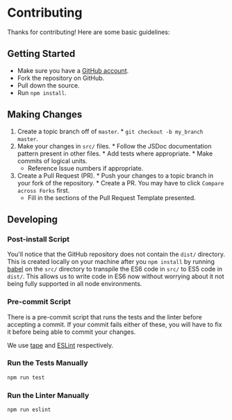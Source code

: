 # Contributing

Thanks for contributing! Here are some basic guidelines:

## Getting Started

  * Make sure you have a [GitHub account](https://github.com/).
  * Fork the repository on GitHub.
  * Pull down the source.
  * Run `npm install`.

## Making Changes

  1. Create a topic branch off of `master`.
    * `git checkout -b my_branch master`.
  2. Make your changes in `src/` files.
    * Follow the JSDoc documentation pattern present in other files.
    * Add tests where appropriate.
    * Make commits of logical units.
      * Reference Issue numbers if appropriate.
  3. Create a Pull Request (PR).
    * Push your changes to a topic branch in your fork of the repository.
    * Create a PR. You may have to click `Compare across Forks` first.
      * Fill in the sections of the Pull Request Template presented.

## Developing

### Post-install Script

You'll notice that the GitHub repository does not contain the `dist/` directory. This is created locally on your machine after you `npm install` by running [babel](https://babeljs.io/) on the `src/` directory to transpile the ES6 code in `src/` to ES5 code in `dist/`. This allows us to write code in ES6 now without worrying about it not being fully supported in all node environments.

### Pre-commit Script

There is a pre-commit script that runs the tests and the linter before accepting a commit. If your commit fails either of these, you will have to fix it before being able to commit your changes.

We use [tape](https://github.com/substack/tape) and [ESLint](http://eslint.org/) respectively.

### Run the Tests Manually

```bash
npm run test
```

### Run the Linter Manually

```bash
npm run eslint
```

